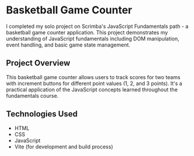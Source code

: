 # Basketball Game Counter

I completed my solo project on Scrimba's JavaScript Fundamentals path - a basketball game counter application. This project demonstrates my understanding of JavaScript fundamentals including DOM manipulation, event handling, and basic game state management.

## Project Overview

This basketball game counter allows users to track scores for two teams with increment buttons for different point values (1, 2, and 3 points). It's a practical application of the JavaScript concepts learned throughout the fundamentals course.

## Technologies Used

- HTML
- CSS
- JavaScript
- Vite (for development and build process)